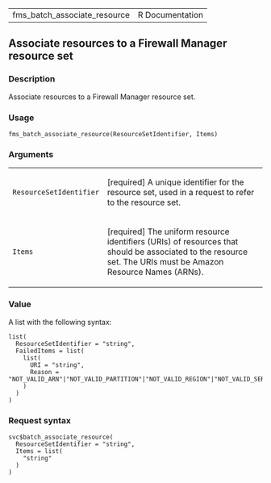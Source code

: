 <table style="width: 100%;">
<tbody>
<tr class="odd">
<td>fms_batch_associate_resource</td>
<td style="text-align: right;">R Documentation</td>
</tr>
</tbody>
</table>

## Associate resources to a Firewall Manager resource set

### Description

Associate resources to a Firewall Manager resource set.

### Usage

    fms_batch_associate_resource(ResourceSetIdentifier, Items)

### Arguments

<table>
<colgroup>
<col style="width: 35%" />
<col style="width: 65%" />
</colgroup>
<tbody>
<tr class="odd">
<td><code
id="fms_batch_associate_resource_:_ResourceSetIdentifier">ResourceSetIdentifier</code></td>
<td><p>[required] A unique identifier for the resource set, used in a
request to refer to the resource set.</p></td>
</tr>
<tr class="even">
<td><code id="fms_batch_associate_resource_:_Items">Items</code></td>
<td><p>[required] The uniform resource identifiers (URIs) of resources
that should be associated to the resource set. The URIs must be Amazon
Resource Names (ARNs).</p></td>
</tr>
</tbody>
</table>

### Value

A list with the following syntax:

    list(
      ResourceSetIdentifier = "string",
      FailedItems = list(
        list(
          URI = "string",
          Reason = "NOT_VALID_ARN"|"NOT_VALID_PARTITION"|"NOT_VALID_REGION"|"NOT_VALID_SERVICE"|"NOT_VALID_RESOURCE_TYPE"|"NOT_VALID_ACCOUNT_ID"
        )
      )
    )

### Request syntax

    svc$batch_associate_resource(
      ResourceSetIdentifier = "string",
      Items = list(
        "string"
      )
    )
